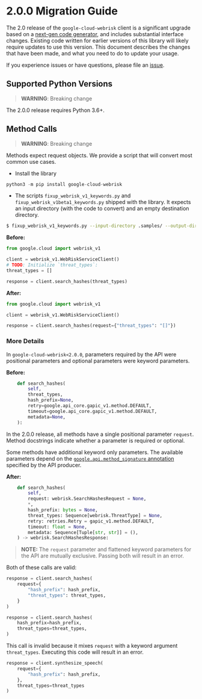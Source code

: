 # 2.0.0 Migration Guide

The 2.0 release of the `google-cloud-webrisk` client is a significant upgrade based on a [next-gen code generator](https://github.com/googleapis/gapic-generator-python), and includes substantial interface changes. Existing code written for earlier versions of this library will likely require updates to use this version. This document describes the changes that have been made, and what you need to do to update your usage.

If you experience issues or have questions, please file an [issue](https://github.com/googleapis/python-webrisk/issues).

## Supported Python Versions

> **WARNING**: Breaking change

The 2.0.0 release requires Python 3.6+.


## Method Calls

> **WARNING**: Breaking change

Methods expect request objects. We provide a script that will convert most common use cases.

* Install the library

```py
python3 -m pip install google-cloud-webrisk
```

* The scripts `fixup_webrisk_v1_keywords.py` and  `fixup_webrisk_v1beta1_keywords.py` shipped with the library. It expects
an input directory (with the code to convert) and an empty destination directory.

```sh
$ fixup_webrisk_v1_keywords.py --input-directory .samples/ --output-directory samples/
```

**Before:**
```py
from google.cloud import webrisk_v1

client = webrisk_v1.WebRiskServiceClient()
# TODO: Initialize `threat_types`:
threat_types = []

response = client.search_hashes(threat_types)
```


**After:**
```py
from google.cloud import webrisk_v1

client = webrisk_v1.WebRiskServiceClient()

response = client.search_hashes(request={"threat_types": "[]"})

```

### More Details

In `google-cloud-webrisk<2.0.0`, parameters required by the API were positional parameters and optional parameters were keyword parameters.

**Before:**
```py
    def search_hashes(
        self,
        threat_types,
        hash_prefix=None,
        retry=google.api_core.gapic_v1.method.DEFAULT,
        timeout=google.api_core.gapic_v1.method.DEFAULT,
        metadata=None,
    ):
```

In the 2.0.0 release, all methods have a single positional parameter `request`. Method docstrings indicate whether a parameter is required or optional.

Some methods have additional keyword only parameters. The available parameters depend on the [`google.api.method_signature` annotation](https://github.com/googleapis/googleapis/blob/master/google/cloud/webrisk/v1/webrisk.proto#L74) specified by the API producer.


**After:**
```py
    def search_hashes(
        self,
        request: webrisk.SearchHashesRequest = None,
        *,
        hash_prefix: bytes = None,
        threat_types: Sequence[webrisk.ThreatType] = None,
        retry: retries.Retry = gapic_v1.method.DEFAULT,
        timeout: float = None,
        metadata: Sequence[Tuple[str, str]] = (),
    ) -> webrisk.SearchHashesResponse:
```

> **NOTE:** The `request` parameter and flattened keyword parameters for the API are mutually exclusive.
> Passing both will result in an error.


Both of these calls are valid:

```py
response = client.search_hashes(
    request={
        "hash_prefix": hash_prefix,
        "threat_types": threat_types,
    }
)
```

```py
response = client.search_hashes(
    hash_prefix=hash_prefix,
    threat_types=threat_types,
)
```

This call is invalid because it mixes `request` with a keyword argument `threat_types`. Executing this code
will result in an error.

```py
response = client.synthesize_speech(
    request={
        "hash_prefix": hash_prefix,
    },
    threat_types=threat_types
)
```
